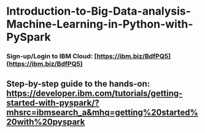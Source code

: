 # Introduction-to-Big-Data-analysis-Machine-Learning-in-Python-with-PySpark

### Sign-up/Login to IBM Cloud: [https://ibm.biz/BdfPQ5](https://ibm.biz/BdfPQ5)

## Step-by-step guide to the hands-on: https://developer.ibm.com/tutorials/getting-started-with-pyspark/?mhsrc=ibmsearch_a&mhq=getting%20started%20with%20pyspark


